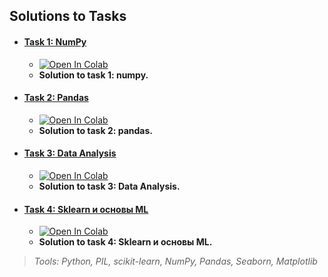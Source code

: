## Solutions to Tasks

- #### [Task 1: NumPy](https://drive.google.com/file/d/1CzVWgRQjI1HV-XjpirHmO3q4xpPG4Equ/view?usp=sharing 'task_1_numpy.ipynb')
    - <a href="https://colab.research.google.com/github/fishenzone/Projects/blob/notebook/projects/test_tasks/Ridex_GmbH/task_1_numpy.ipynb" target="_parent"><img src="https://colab.research.google.com/assets/colab-badge.svg" alt="Open In Colab"/></a>
    - **Solution to task 1: numpy.**

- #### [Task 2: Pandas](https://drive.google.com/file/d/1lgP4i_Nvr6UpphSLNQeJfCgxyUmJJ2qc/view?usp=sharing 'task_2_pandas.ipynb')
    - <a href="https://colab.research.google.com/github/fishenzone/Projects/blob/notebook/projects/test_tasks/Ridex_GmbH/task_2_pandas.ipynb" target="_parent"><img src="https://colab.research.google.com/assets/colab-badge.svg" alt="Open In Colab"/></a>
    - **Solution to task 2: pandas.**

- #### [Task 3: Data Analysis](https://drive.google.com/file/d/15HL_MMyc5Yz7frenxTThW4mbW3_UhQJZ/view?usp=sharing 'task_3_DA.ipynb')
    - <a href="https://colab.research.google.com/github/fishenzone/Projects/blob/notebook/projects/test_tasks/Ridex_GmbH/task_3_DA.ipynb" target="_parent"><img src="https://colab.research.google.com/assets/colab-badge.svg" alt="Open In Colab"/></a>
    -  **Solution to task 3: Data Analysis.**

- #### [Task 4: Sklearn и основы ML](https://drive.google.com/file/d/1VYL8oIP_WqtUNqkBpvfPQHWymYZLMR11/view?usp=sharing 'task_4_sklearn.ipynb')
    - <a href="https://colab.research.google.com/github/fishenzone/Projects/blob/notebook/projects/test_tasks/Ridex_GmbH/task_4_sklearn.ipynb" target="_parent"><img src="https://colab.research.google.com/assets/colab-badge.svg" alt="Open In Colab"/></a>
    - **Solution to task 4: Sklearn и основы ML.**

> _Tools: Python, PIL, scikit-learn, NumPy, Pandas, Seaborn, Matplotlib_ 
